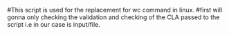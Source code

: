 #This script is used for the replacement for wc command in linux.
#first will gonna only checking the validation and checking of the CLA passed to the script i.e in our case is input/file.
